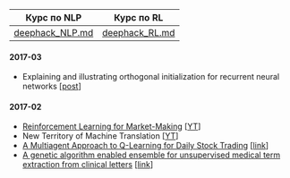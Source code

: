 Курс по NLP | Курс по RL
:---: | :---:
[deephack_NLP.md](deephack_NLP.md) | [deephack_RL.md](deephack_RL.md)

#### 2017-03
- Explaining and illustrating orthogonal initialization for recurrent neural networks [[post](http://smerity.com/articles/2016/orthogonal_init.html)]

#### 2017-02
- [Reinforcement Learning for Market-Making](notes/market-making.md) [[YT](https://www.youtube.com/watch?v=ylEo1O59Cb4)]
- New Territory of Machine Translation [[YT](https://www.youtube.com/watch?v=zwYKaq9RG9w&index=2&list=PLt1IfGj6-_-dV93lEayDVYt-TQuU7yqpy)]
- [A Multiagent Approach to Q-Learning for Daily Stock Trading](notes/qlearning-for-stocktrading.md) [[link](https://trello-attachments.s3.amazonaws.com/589f14ffcc9e1569cd7332f1/589f59d488e48a1ab4f6cdfa/03accabf880509bb2cc06dfbc24d1ec6/A_Multiagent_Approach_to_Q-Learning.pdf)]
- [A genetic algorithm enabled ensemble for unsupervised medical term extraction from clinical letters](notes/medical-term-extraction.md) [[link](http://download.springer.com/static/pdf/785/art%253A10.1186%252Fs13755-015-0013-y.pdf?originUrl=http%3A%2F%2Fhissjournal.biomedcentral.com%2Farticle%2F10.1186%2Fs13755-015-0013-y&token2=exp=1487680748~acl=%2Fstatic%2Fpdf%2F785%2Fart%25253A10.1186%25252Fs13755-015-0013-y.pdf*~hmac=60bb4b8cb3abefd22ace673768b5e45d18dfbadffd6ccb92667641e762eecb9f)]
